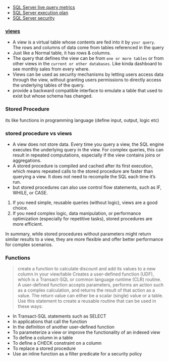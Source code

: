 - [SQL Server live query metrics](https://learn.microsoft.com/en-us/sql/relational-databases/performance/live-query-statistics?view=sql-server-ver16)
- [SQL Server execution plan](https://learn.microsoft.com/en-us/sql/relational-databases/performance/display-an-actual-execution-plan?view=sql-server-ver16)
- [SQL Server security](https://learn.microsoft.com/en-us/sql/relational-databases/security/sql-server-security-best-practices?view=sql-server-ver16)
### [views](https://learn.microsoft.com/en-us/sql/relational-databases/views/views?view=sql-server-ver16)
- A view is a virtual table whose contents are fed into it by `your query`. The rows and columns of data come from tables referenced in the query
- Just like a Normal table, it has rows & columns.
- The query that defines the view can be from `one or more tables` or from other views in the `current or other databases`. Like kinda dashboard to see monthly sales from every where.
- Views can be used as security mechanisms by letting users access data through the view, without granting users permissions to directly access the underlying tables of the query.
- provide a backward compatible interface to emulate a table that used to exist but whose schema has changed. 
### Stored Procedure
its like functions in programming language (define input, output, logic etc)
### stored procedure vs views
- A view does not store data. Every time you query a view, the SQL engine executes the underlying query in the view. For complex queries, this can result in repeated computations, especially if the view contains joins or aggregations.
- A stored procedure is compiled and cached after its first execution, which means repeated calls to the stored procedure are faster than querying a view. It does not need to recompile the SQL each time it’s run.
- but stored procedures can also use control flow statements, such as IF, WHILE, or CASE. 
1. If you need simple, reusable queries (without logic), views are a good choice.
2. If you need complex logic, data manipulation, or performance optimization (especially for repetitive tasks), stored procedures are more efficient.

In summary, while stored procedures without parameters might return similar results to a view, they are more flexible and offer better performance for complex scenarios.
### Functions
> create a function to calculate discount and add its values to a new column in your view/table
Creates a user-defined function (UDF), which is a Transact-SQL or common language runtime (CLR) routine. A user-defined function accepts parameters, performs an action such as a complex calculation, and returns the result of that action as a value. The return value can either be a scalar (single) value or a table. Use this statement to create a reusable routine that can be used in these ways:

- In Transact-SQL statements such as SELECT
- In applications that call the function
- In the definition of another user-defined function
- To parameterize a view or improve the functionality of an indexed view
- To define a column in a table
- To define a CHECK constraint on a column
- To replace a stored procedure
- Use an inline function as a filter predicate for a security policy
